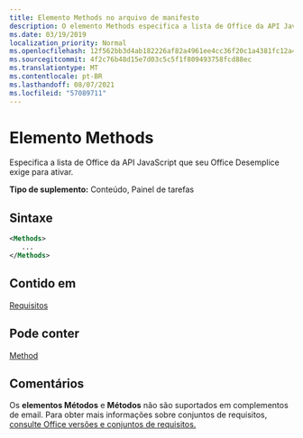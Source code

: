 ```yaml
---
title: Elemento Methods no arquivo de manifesto
description: O elemento Methods especifica a lista de Office da API JavaScript que o seu Office Add-in requer para ser ativado.
ms.date: 03/19/2019
localization_priority: Normal
ms.openlocfilehash: 12f562bb3d4ab182226af82a4961ee4cc36f20c1a4381fc12a4bea3028699c79
ms.sourcegitcommit: 4f2c76b48d15e7d03c5c5f1f809493758fcd88ec
ms.translationtype: MT
ms.contentlocale: pt-BR
ms.lasthandoff: 08/07/2021
ms.locfileid: "57089711"
---
```

# <a name="methods-element"></a>Elemento Methods

Especifica a lista de Office da API JavaScript que seu Office Desemplice exige para ativar.

**Tipo de suplemento:** Conteúdo, Painel de tarefas

## <a name="syntax"></a>Sintaxe

```XML
<Methods>
   ...
</Methods>
```

## <a name="contained-in"></a>Contido em

[Requisitos](requirements.md)

## <a name="can-contain"></a>Pode conter

[Method](method.md)

## <a name="remarks"></a>Comentários

Os **elementos Métodos** e **Métodos** não são suportados em complementos de email. Para obter mais informações sobre conjuntos de requisitos, [consulte Office versões e conjuntos de requisitos.](../../develop/office-versions-and-requirement-sets.md)
